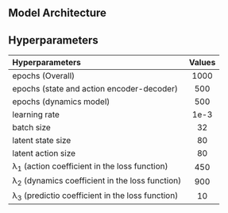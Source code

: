 ## Model Architecture


## Hyperparameters

| Hyperparameters | Values | 
| :------------- | :----------: | 
|  epochs (Overall) | 1000 | 
| epochs (state and action encoder-decoder) | 500 |
| epochs (dynamics model) | 500 |
| learning rate | 1e-3 |
| batch size | 32 |
| latent state size | 80 |
| latent action size | 80 |
| &lambda;<sub>1</sub> (action coefficient in the loss function) | 450 |
| &lambda;<sub>2</sub> (dynamics coefficient in the loss function) | 900 |
| &lambda;<sub>3</sub> (predictio coefficient in the loss function) | 10 |
